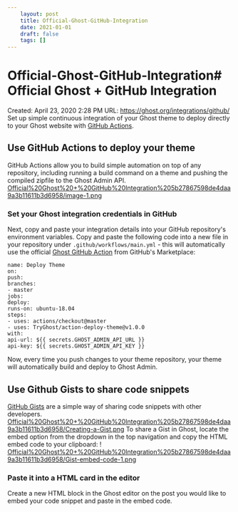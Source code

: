 ```yaml
---
 	layout: post
 	title: Official-Ghost-GitHub-Integration
 	date: 2021-01-01
 	draft: false
 	tags: []
---
```


# Official-Ghost-GitHub-Integration# Official Ghost + GitHub Integration
Created: April 23, 2020 2:28 PM
URL: https://ghost.org/integrations/github/
Set up simple continuous integration of your Ghost theme to deploy directly to your Ghost website with [GitHub Actions](https://github.com/features/actions).
## Use GitHub Actions to deploy your theme
GitHub Actions allow you to build simple automation on top of any repository, including running a build command on a theme and pushing the compiled zipfile to the Ghost Admin API.
[Official%20Ghost%20+%20GitHub%20Integration%205b27867598de4daa9a3b11611b3d6958/image-1.png](Official%20Ghost%20+%20GitHub%20Integration%205b27867598de4daa9a3b11611b3d6958/image-1.png)
### Set your Ghost integration credentials in GitHub
Next, copy and paste your integration details into your GitHub repository's environment variables.
Copy and paste the following code into a new file in your repository under `.github/workflows/main.yml` - this will automatically use the official [Ghost GitHub Action](https://github.com/marketplace/actions/deploy-ghost-theme) from GitHub's Marketplace:
```
name: Deploy Theme
on:
push:
branches:
- master
jobs:
deploy:
runs-on: ubuntu-18.04
steps:
- uses: actions/checkout@master
- uses: TryGhost/action-deploy-theme@v1.0.0
with:
api-url: ${{ secrets.GHOST_ADMIN_API_URL }}
api-key: ${{ secrets.GHOST_ADMIN_API_KEY }}
```
Now, every time you push changes to your theme repository, your theme will automatically build and deploy to Ghost Admin.
## Use Github Gists to share code snippets
[GitHub Gists](https://gist.github.com/) are a simple way of sharing code snippets with other developers.
[Official%20Ghost%20+%20GitHub%20Integration%205b27867598de4daa9a3b11611b3d6958/Creating-a-Gist.png](Official%20Ghost%20+%20GitHub%20Integration%205b27867598de4daa9a3b11611b3d6958/Creating-a-Gist.png)
To share a Gist in Ghost, locate the embed option from the dropdown in the top navigation and copy the HTML embed code to your clipboard:
!
[Official%20Ghost%20+%20GitHub%20Integration%205b27867598de4daa9a3b11611b3d6958/Gist-embed-code-1.png](Official%20Ghost%20+%20GitHub%20Integration%205b27867598de4daa9a3b11611b3d6958/Gist-embed-code-1.png)
### Paste it into a HTML card in the editor
Create a new HTML block in the Ghost editor on the post you would like to embed your code snippet and paste in the embed code.

